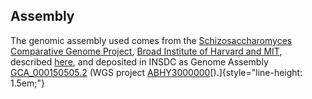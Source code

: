 Assembly
--------

The genomic assembly used comes from the [Schizosaccharomyces
Comparative Genome
Project](http://www.broadinstitute.org/annotation/genome/schizosaccharomyces_group/MultiHome.html),
[Broad Institute of Harvard and MIT](http://www.broadinstitute.org/),
described [here](http://europepmc.org/articles/PMC3131103), and
deposited in INSDC as Genome Assembly
[GCA\_000150505.2](http://www.ebi.ac.uk/ena/data/view/GCA_000150505.2)
(WGS project
[ABHY3000000](http://www.ebi.ac.uk/ena/data/view/ABHY00000000)[).]{style="line-height: 1.5em;"}

